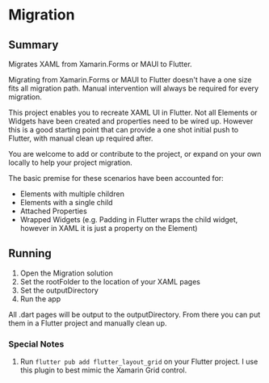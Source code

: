 # Migration

## Summary 
Migrates XAML from Xamarin.Forms or MAUI to Flutter.

Migrating from Xamarin.Forms or MAUI to Flutter doesn't have a one size fits all migration path. Manual intervention will always be required for every migration.

This project enables you to recreate XAML UI in Flutter. Not all Elements or Widgets have been created and properties need to be wired up. However this is a good starting point that can provide a one shot initial push to Flutter, with manual clean up required after.

You are welcome to add or contribute to the project, or expand on your own locally to help your project migration.

The basic premise for these scenarios have been accounted for:
- Elements with multiple children
- Elements with a single child
- Attached Properties
- Wrapped Widgets (e.g. Padding in Flutter wraps the child widget, however in XAML it is just a property on the Element)

## Running

1) Open the Migration solution
2) Set the rootFolder to the location of your XAML pages
3) Set the outputDirectory
4) Run the app

All .dart pages will be output to the outputDirectory. From there you can put them in a Flutter project and manually clean up.

### Special Notes
1) Run `flutter pub add flutter_layout_grid` on your Flutter project. I use this plugin to best mimic the Xamarin Grid control.
